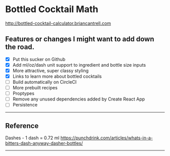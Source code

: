 # Bottled Cocktail Math
http://bottled-cocktail-calculator.briancantrell.com

## Features or changes I might want to add down the road.
- [x] Put this sucker on Github
- [x] Add ml/oz/dash unit support to ingredient and bottle size inputs
- [x] More attractive, super classy styling
- [x] Links to learn more about bottled cocktails
- [ ] Build automatically on CircleCI
- [ ] More prebuilt recipes
- [ ] Proptypes
- [ ] Remove any unused dependencies added by Create React App
- [ ] Persistence

-------
## Reference
Dashes  - 1 dash = 0.72 ml
https://punchdrink.com/articles/whats-in-a-bitters-dash-anyway-dasher-bottles/

------

